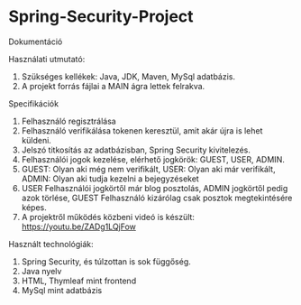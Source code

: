 # Spring-Security-Project
Dokumentáció

Használati utmutató:
1. Szükséges kellékek: Java, JDK, Maven, MySql adatbázis.
2. A projekt forrás fájlai a MAIN ágra lettek felrakva.

Specifikációk
1. Felhasználó regisztrálása
2. Felhasználó verifikálása tokenen keresztül, amit akár újra is lehet küldeni.
3. Jelszó titkosítás az adatbázisban, Spring Security kivitelezés.
4. Felhasználói jogok kezelése, elérhető jogkörök: GUEST, USER, ADMIN.
5. GUEST: Olyan aki még nem verifikált, USER: Olyan aki már verifikált, ADMIN: Olyan aki tudja kezelni a bejegyzéseket
6. USER Felhasználói jogkörtől már blog posztolás, ADMIN jogkörtől pedig azok törlése, GUEST Felhasználó kizárólag csak posztok megtekintésére képes.
7. A projektről működés közbeni videó is készült: https://youtu.be/ZADg1LQjFow

Használt technológiák:
1. Spring Security, és túlzottan is sok függőség.
2. Java nyelv
3. HTML, Thymleaf mint frontend
4. MySql mint adatbázis
